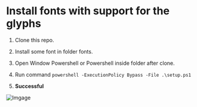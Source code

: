 # Install fonts with support for the glyphs

1. Clone this repo.

2. Install some font in folder fonts.

3. Open Window Powershell or Powershell inside folder after clone.

4. Run command `powershell -ExecutionPolicy Bypass -File .\setup.ps1`

5. **Successful**

![Imgage](https://github.com/nmhung2022/CustomizeWindowsTerminal/blob/main/a.png?raw=true)

